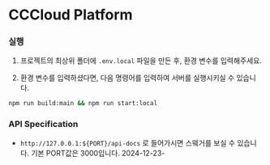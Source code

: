 # CCCloud Platform

### 실행
1. 프로젝트의 최상위 폴더에 `.env.local` 파일을 만든 후, 환경 변수를 입력해주세요.

2. 환경 변수를 입력하셨다면, 다음 명령어를 입력하여 서버를 실행시키실 수 있습니다.
```bash
npm run build:main && npm run start:local
```

### API Specification
- `http://127.0.0.1:${PORT}/api-docs` 로 들어가시면 스웨거를 보실 수 있습니다. 기본 PORT값은 3000입니다.
2024-12-23-